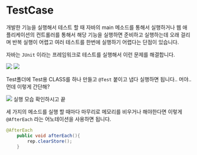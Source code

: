 # TestCase

개발한 기능을 실행해서 테스트 할 때 자바의 main 메소드를 통해서 실행하거나 웹 애플리케이션의 컨트롤러를 통해서 해당 기능을 실행하면 준비하고 실행하는데 오래 걸리며 반복 실행이 어렵고 여러 테스트를 한번에 실행하기 어렵다는 단점이 있습니다.

자바는 ```JUnit``` 이라는 프레임워크로 테스트를 실행해서 이런 문제를 해결합니다.


<img src='../img/0118_4.png'>
<img src='../img/0118_5.png'>

Test폴더에 Test용 CLASS를 하나 만들고 ``` @Test ``` 붙이고 냅다 실행하면 됩니다.. 머야.. 먼데 이렇게 간단해?

<img src='../img/0118_6.png'>
실행 모습 확인하시고 끝


세 가지의 메소드를 실행 할 때마다 마무리로 메모리를 비우거나 해야한다면 이렇게 ``` @AfterEach ``` 라는 어노테이션을 사용하면 됩니다.

```java
@AfterEach
    public void afterEach(){
        rep.clearStore();
    }
```




















